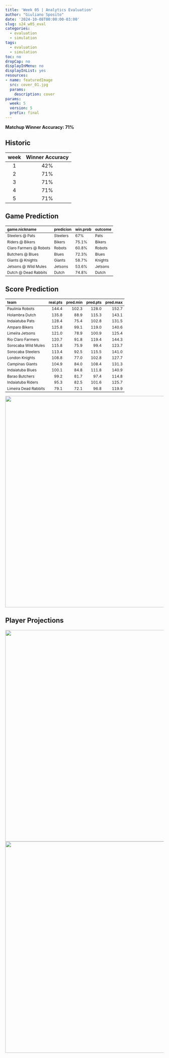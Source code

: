 ```yaml
---
title: 'Week 05 | Analytics Evaluation'
author: "Giuliano Sposito"
date: '2024-10-08T00:00:00-03:00'
slug: s24_w05_eval
categories:
  - evaluation
  - simulation
tags:
  - evaluation
  - simulation
toc: no
dropCap: no
displayInMenu: no
displayInList: yes
resources:
- name: featuredImage
  src: cover_01.jpg
  params:
    description: cover
params:
  week: 5
  version: 5
  prefix: final
---
```

<script src="{{< blogdown/postref >}}index_files/kePrint/kePrint.js"></script>
<link href="{{< blogdown/postref >}}index_files/lightable/lightable.css" rel="stylesheet" />
<script src="{{< blogdown/postref >}}index_files/kePrint/kePrint.js"></script>
<link href="{{< blogdown/postref >}}index_files/lightable/lightable.css" rel="stylesheet" />

**Matchup Winner Accuracy: 71%**

<!--more-->

## Historic

| week | Winner Accuracy |
|:----:|:---------------:|
| 1    |       42%       |
| 2    |       71%       |
| 3    |       71%       |
| 4    |       71%       |
| 5    |       71%       |






## Game Prediction

<table class="table" style="font-size: 12px; margin-left: auto; margin-right: auto;">
 <thead>
  <tr>
   <th style="text-align:left;"> game.nickname </th>
   <th style="text-align:left;"> predicion </th>
   <th style="text-align:left;"> win.prob </th>
   <th style="text-align:left;"> outcome </th>
  </tr>
 </thead>
<tbody>
  <tr>
   <td style="text-align:left;"> Steelers @ Pats </td>
   <td style="text-align:left;"> Steelers </td>
   <td style="text-align:left;"> 67% </td>
   <td style="text-align:left;"> Pats </td>
  </tr>
  <tr>
   <td style="text-align:left;"> Riders @ Bikers </td>
   <td style="text-align:left;"> Bikers </td>
   <td style="text-align:left;"> 75.1% </td>
   <td style="text-align:left;"> Bikers </td>
  </tr>
  <tr>
   <td style="text-align:left;"> Claro Farmers @ Robots </td>
   <td style="text-align:left;"> Robots </td>
   <td style="text-align:left;"> 60.8% </td>
   <td style="text-align:left;"> Robots </td>
  </tr>
  <tr>
   <td style="text-align:left;"> Butchers @ Blues </td>
   <td style="text-align:left;"> Blues </td>
   <td style="text-align:left;"> 72.3% </td>
   <td style="text-align:left;"> Blues </td>
  </tr>
  <tr>
   <td style="text-align:left;"> Giants @ Knights </td>
   <td style="text-align:left;"> Giants </td>
   <td style="text-align:left;"> 58.7% </td>
   <td style="text-align:left;"> Knights </td>
  </tr>
  <tr>
   <td style="text-align:left;"> Jetsons @ Wild Mules </td>
   <td style="text-align:left;"> Jetsons </td>
   <td style="text-align:left;"> 53.6% </td>
   <td style="text-align:left;"> Jetsons </td>
  </tr>
  <tr>
   <td style="text-align:left;"> Dutch @ Dead Rabbits </td>
   <td style="text-align:left;"> Dutch </td>
   <td style="text-align:left;"> 74.8% </td>
   <td style="text-align:left;"> Dutch </td>
  </tr>
</tbody>
</table>


## Score Prediction

<table class="table" style="font-size: 12px; margin-left: auto; margin-right: auto;">
 <thead>
  <tr>
   <th style="text-align:left;"> team </th>
   <th style="text-align:right;"> real.pts </th>
   <th style="text-align:right;"> pred.min </th>
   <th style="text-align:right;"> pred.pts </th>
   <th style="text-align:right;"> pred.max </th>
  </tr>
 </thead>
<tbody>
  <tr>
   <td style="text-align:left;"> Paulinia Robots </td>
   <td style="text-align:right;"> 144.4 </td>
   <td style="text-align:right;"> 102.3 </td>
   <td style="text-align:right;"> 128.0 </td>
   <td style="text-align:right;"> 152.7 </td>
  </tr>
  <tr>
   <td style="text-align:left;"> Holambra Dutch </td>
   <td style="text-align:right;"> 135.8 </td>
   <td style="text-align:right;"> 88.9 </td>
   <td style="text-align:right;"> 115.3 </td>
   <td style="text-align:right;"> 143.1 </td>
  </tr>
  <tr>
   <td style="text-align:left;"> Indaiatuba Pats </td>
   <td style="text-align:right;"> 128.4 </td>
   <td style="text-align:right;"> 75.4 </td>
   <td style="text-align:right;"> 102.8 </td>
   <td style="text-align:right;"> 131.5 </td>
  </tr>
  <tr>
   <td style="text-align:left;"> Amparo Bikers </td>
   <td style="text-align:right;"> 125.8 </td>
   <td style="text-align:right;"> 99.1 </td>
   <td style="text-align:right;"> 119.0 </td>
   <td style="text-align:right;"> 140.6 </td>
  </tr>
  <tr>
   <td style="text-align:left;"> Limeira Jetsons </td>
   <td style="text-align:right;"> 121.0 </td>
   <td style="text-align:right;"> 78.9 </td>
   <td style="text-align:right;"> 100.9 </td>
   <td style="text-align:right;"> 125.4 </td>
  </tr>
  <tr>
   <td style="text-align:left;"> Rio Claro Farmers </td>
   <td style="text-align:right;"> 120.7 </td>
   <td style="text-align:right;"> 91.8 </td>
   <td style="text-align:right;"> 119.4 </td>
   <td style="text-align:right;"> 144.3 </td>
  </tr>
  <tr>
   <td style="text-align:left;"> Sorocaba Wild Mules </td>
   <td style="text-align:right;"> 115.8 </td>
   <td style="text-align:right;"> 75.9 </td>
   <td style="text-align:right;"> 99.4 </td>
   <td style="text-align:right;"> 123.7 </td>
  </tr>
  <tr>
   <td style="text-align:left;"> Sorocaba Steelers </td>
   <td style="text-align:right;"> 113.4 </td>
   <td style="text-align:right;"> 92.5 </td>
   <td style="text-align:right;"> 115.5 </td>
   <td style="text-align:right;"> 141.0 </td>
  </tr>
  <tr>
   <td style="text-align:left;"> London Knights </td>
   <td style="text-align:right;"> 108.8 </td>
   <td style="text-align:right;"> 77.0 </td>
   <td style="text-align:right;"> 102.8 </td>
   <td style="text-align:right;"> 127.7 </td>
  </tr>
  <tr>
   <td style="text-align:left;"> Campinas Giants </td>
   <td style="text-align:right;"> 104.9 </td>
   <td style="text-align:right;"> 84.0 </td>
   <td style="text-align:right;"> 108.4 </td>
   <td style="text-align:right;"> 131.3 </td>
  </tr>
  <tr>
   <td style="text-align:left;"> Indaiatuba Blues </td>
   <td style="text-align:right;"> 100.1 </td>
   <td style="text-align:right;"> 84.8 </td>
   <td style="text-align:right;"> 111.8 </td>
   <td style="text-align:right;"> 140.9 </td>
  </tr>
  <tr>
   <td style="text-align:left;"> Barao Butchers </td>
   <td style="text-align:right;"> 99.2 </td>
   <td style="text-align:right;"> 81.7 </td>
   <td style="text-align:right;"> 97.4 </td>
   <td style="text-align:right;"> 114.8 </td>
  </tr>
  <tr>
   <td style="text-align:left;"> Indaiatuba Riders </td>
   <td style="text-align:right;"> 95.3 </td>
   <td style="text-align:right;"> 82.5 </td>
   <td style="text-align:right;"> 101.6 </td>
   <td style="text-align:right;"> 125.7 </td>
  </tr>
  <tr>
   <td style="text-align:left;"> Limeira Dead Rabbits </td>
   <td style="text-align:right;"> 79.1 </td>
   <td style="text-align:right;"> 72.1 </td>
   <td style="text-align:right;"> 96.8 </td>
   <td style="text-align:right;"> 119.9 </td>
  </tr>
</tbody>
</table>


<img src="{{< blogdown/postref >}}index_files/figure-html/scoreChart-1.png" width="672" />

## Player Projections

<img src="{{< blogdown/postref >}}index_files/figure-html/pointsProj-1.png" width="672" />

<img src="{{< blogdown/postref >}}index_files/figure-html/projErrors-1.png" width="672" />

